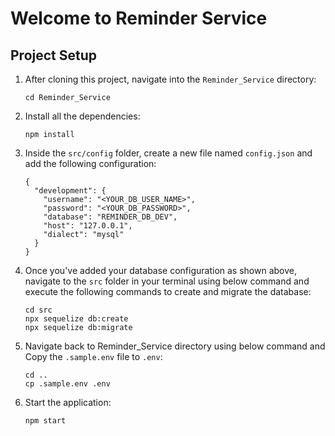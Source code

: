 # Welcome to Reminder Service

## Project Setup

1. After cloning this project, navigate into the `Reminder_Service` directory:
    ```
    cd Reminder_Service
    ```

2. Install all the dependencies:
    ```
    npm install
    ```

3. Inside the `src/config` folder, create a new file named `config.json` and add the following configuration:

    ```
    {
      "development": {
        "username": "<YOUR_DB_USER_NAME>",
        "password": "<YOUR_DB_PASSWORD>",
        "database": "REMINDER_DB_DEV",
        "host": "127.0.0.1",
        "dialect": "mysql"
      }
    }
    ```

4. Once you've added your database configuration as shown above, navigate to the `src` folder in your terminal using below command and execute the following commands to create and migrate the database:

    ```
    cd src
    npx sequelize db:create
    npx sequelize db:migrate
    ```

5. Navigate back to Reminder_Service directory using below command and  Copy the `.sample.env` file to `.env`:
    ```
    cd ..
    cp .sample.env .env
    ```

6. Start the application:
    ```
    npm start
    ```
